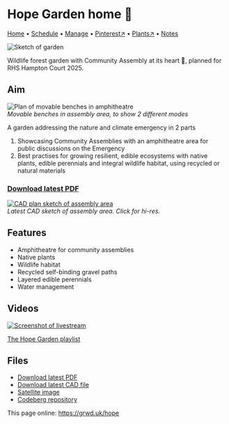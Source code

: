 # Hope Garden home 🏡

[Home](https://grwd.uk/hope/) • [Schedule](https://grwd.uk/hope/schedule) • [Manage](https://grwd.uk/hope/manage) • [Pinterest↗](https://pinterest.co.uk/NatureWorksGarden/hope) • [Plants↗](https://bit.ly/hope-plants) • [Notes](https://grwd.uk/hope/notes)

![Sketch of garden](https://res.cloudinary.com/growdigital/image/upload/w_360/v1689077853/hope/garden-sketch-230711.jpg)  

Wildlife forest garden with Community Assembly at its heart 💚, planned for RHS Hampton Court 2025.

## Aim

![Plan of movable benches in amphitheatre](https://res.cloudinary.com/growdigital/image/upload/w_360/v1689077853/hope/benches-sketch-230712.jpg)  
_Movable benches in assembly area, to show 2 different modes_

A garden addressing the nature and climate emergency in 2 parts

1. Showcasing Community Assemblies with an amphitheatre area for public discussions on the Emergency
2. Best practises for growing resilient, edible ecosystems with native plants, edible perennials and integral wildlife habitat, using recycled or natural materials

### [Download latest PDF](https://codeberg.org/natureworks/hope/src/branch/main/hope.pdf)

[![CAD plan sketch of assembly area](https://res.cloudinary.com/growdigital/image/upload/w_420/v1689591503/hope/cad-sketch-230717.png)](https://res.cloudinary.com/growdigital/image/upload/v1689591503/hope/cad-sketch-230717.png)  
_Latest CAD sketch of assembly area. Click for hi-res._

## Features

* Amphitheatre for community assemblies
* Native plants
* Wildlife habitat
* Recycled self-binding gravel paths
* Layered edible perennials
* Water management

## Videos

[![Screenshot of livestream](https://res.cloudinary.com/growdigital/image/upload/w_320/v1687955811/hope/crisis-screenshot.jpg)](https://bit.ly/hope-playlist)

[The Hope Garden playlist](https://bit.ly/hope-playlist)

## Files

* [Download latest PDF](https://codeberg.org/natureworks/hope/src/branch/main/hope.pdf)
* [Download latest CAD file](https://codeberg.org/natureworks/hope/src/branch/main/hope.dxf)
* [Satellite image](https://codeberg.org/natureworks/hope/raw/branch/main/satellite.jpg)
* [Codeberg repository](https://codeberg.org/natureworks/hope)

This page online: <https://grwd.uk/hope>
